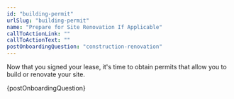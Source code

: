 ```yaml
---
id: "building-permit"
urlSlug: "building-permit"
name: "Prepare for Site Renovation If Applicable"
callToActionLink: ""
callToActionText: ""
postOnboardingQuestion: "construction-renovation"
---
```


Now that you signed your lease, it's time to obtain permits that allow you to build or renovate your site. 

{postOnboardingQuestion}
